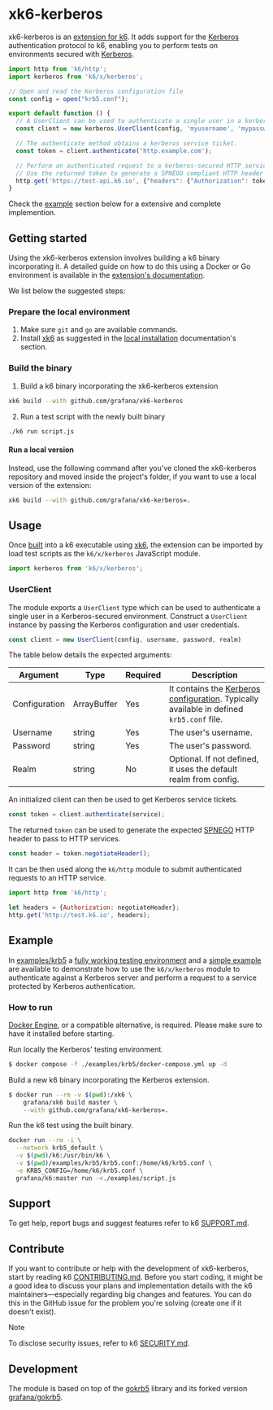 # xk6-kerberos

xk6-kerberos is an [extension for k6](https://grafana.com/docs/k6/latest/extensions/). It adds support for the [Kerberos](https://web.mit.edu/kerberos) authentication protocol to k6, enabling you to perform tests on environments secured with [Kerberos](https://web.mit.edu/kerberos).

```javascript
import http from 'k6/http';
import kerberos from 'k6/x/kerberos';

// Open and read the Kerberos configuration file
const config = open("krb5.conf");

export default function () {
  // A UserClient can be used to authenticate a single user in a kerberos-secured environment.
  const client = new kerberos.UserClient(config, 'myusername', 'mypassword');

  // The authenticate method obtains a kerberos service ticket.
  const token = client.authenticate('http.example.com');

  // Perform an authenticated request to a kerberos-secured HTTP service.
  // Use the returned token to generate a SPNEGO compliant HTTP header to pass to HTTP services.
  http.get('https://test-api.k6.io', {"headers": {"Authorization": token.negotiateHeader()}});
}
```

Check the [example](#example) section below for a extensive and complete implemention.

## Getting started

Using the xk6-kerberos extension involves building a k6 binary incorporating it. A detailed guide on how to do this using a Docker or Go environment is available in the [extension's documentation](https://grafana.com/docs/k6/latest/extensions/build-k6-binary-using-go/).

We list below the suggested steps:

### Prepare the local environment

1. Make sure `git` and `go` are available commands.
2. Install [xk6](https://github.com/grafana/xk6#local-installation) as suggested in the [local installation](https://github.com/grafana/xk6#local-installation) documentation's section.

### Build the binary

1. Build a k6 binary incorporating the xk6-kerberos extension
```bash
xk6 build --with github.com/grafana/xk6-kerberos
```

2. Run a test script with the newly built binary
```bash
./k6 run script.js
```

#### Run a local version

Instead, use the following command after you've cloned the xk6-kerberos repository and moved inside the project's folder, if you want to use a local version of the extension:

```bash
xk6 build --with github.com/grafana/xk6-kerberos=.
```

## Usage

Once [built](#getting-started) into a k6 executable using [xk6](https://github.com/grafana/xk6), the extension can be imported by load test scripts as the `k6/x/kerberos` JavaScript module.

```javascript
import kerberos from 'k6/x/kerberos';
```

### UserClient

The module exports a `UserClient` type which can be used to authenticate a single user in a Kerberos-secured environment. Construct a `UserClient` instance by passing the Kerberos configuration and user credentials.

```js
const client = new UserClient(config, username, password, realm)
```

The table below details the expected arguments:

| Argument | Type | Required | Description |
|----------|------|----------|-------------|
| Configuration | ArrayBuffer | Yes | It contains the [Kerberos configuration](https://web.mit.edu/kerberos/krb5-1.12/doc/admin/conf_files/krb5_conf.html). Typically available in defined `krb5.conf` file. |
| Username      | string      | Yes | The user's username. |
| Password      | string      | Yes | The user's password. |
| Realm         | string      | No  | Optional. If not defined, it uses the default realm from config. |

An initialized client can then be used to get Kerberos service tickets.

```js
const token = client.authenticate(service);
```

The returned `token` can be used to generate the expected [SPNEGO](https://datatracker.ietf.org/doc/html/rfc4559#section-4.2) HTTP header to pass to HTTP services.

```js
const header = token.negotiateHeader();
```

It can be then used along the `k6/http` module to submit authenticated requests to an HTTP service.

```js
import http from 'k6/http';

let headers = {Authorization: negotiateHeader};
http.get('http://test.k6.io', headers);
```

## Example

In [examples/krb5](./examples/krb5) a [fully working testing environment](./examples/krb5/docker-compose.yml) and a [simple example](./examples/script.js) are available to demonstrate how to use the `k6/x/kerberos` module to authenticate against a Kerberos server and perform a request to a service protected by Kerberos authentication.

### How to run

[Docker Engine](https://docs.docker.com/engine), or a compatible alternative, is required. Please make sure to have it installed before starting.

Run locally the Kerberos' testing environment.

```sh
$ docker compose -f ./examples/krb5/docker-compose.yml up -d
```

Build a new k6 binary incorporating the Kerberos extension.

```sh
$ docker run --rm -v $(pwd):/xk6 \
    grafana/xk6 build master \
    --with github.com/grafana/xk6-kerberos=.
```

Run the k6 test using the built binary.

```sh
docker run --rm -i \
  --network krb5_default \
  -v $(pwd)/k6:/usr/bin/k6 \
  -v $(pwd)/examples/krb5/krb5.conf:/home/k6/krb5.conf \
  -e KRB5_CONFIG=/home/k6/krb5.conf \
  grafana/k6:master run -<./examples/script.js
```

## Support

To get help, report bugs and suggest features refer to k6 [SUPPORT.md](https://github.com/grafana/k6#support).

## Contribute

If you want to contribute or help with the development of xk6-kerberos, start by reading k6 [CONTRIBUTING.md](https://github.com/grafana/k6/blob/master/CONTRIBUTING.md).  Before you start coding, it might be a good idea to discuss your plans and implementation details with the k6 maintainers—especially regarding big changes and features. You can do this in the GitHub issue for the problem you're solving (create one if it doesn't exist).

> [!NOTE]
> To disclose security issues, refer to k6 [SECURITY.md](https://github.com/grafana/k6/blob/master/SECURITY.md).

## Development

The module is based on top of the [gokrb5](https://github.com/jcmturner/gokrb5) library and its forked version [grafana/gokrb5](https://github.com/grafana/gokrb5).

